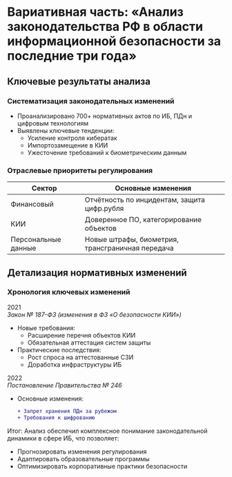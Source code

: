 # Вариативная часть: «Анализ законодательства РФ в области информационной безопасности за последние три года»

## Ключевые результаты анализа

### Систематизация законодательных изменений
- Проанализировано 700+ нормативных актов по ИБ, ПДн и цифровым технологиям
- Выявлены ключевые тенденции:
  - Усиление контроля кибератак
  - Импортозамещение в КИИ
  - Ужесточение требований к биометрическим данным

### Отраслевые приоритеты регулирования
| Сектор          | Основные изменения                          |
|-----------------|--------------------------------------------|
| Финансовый      | Отчётность по инцидентам, защита цифр.рубля|
| КИИ             | Доверенное ПО, категорирование объектов    |
| Персональные данные | Новые штрафы, биометрия, трансграничная передача |

## Детализация нормативных изменений

### Хронология ключевых изменений

2021  
*Закон № 187-ФЗ (изменения в ФЗ «О безопасности КИИ»)*  
- Новые требования:
  - Расширение перечня объектов КИИ
  - Обязательная аттестация систем защиты
- Практические последствия:
  - Рост спроса на аттестованные СЗИ
  - Доработка инфраструктуры ИБ

2022  
*Постановление Правительства № 246*  
- Основные изменения:
  ```diff
  + Запрет хранения ПДн за рубежом
  + Требования к шифрованию
Итог: Анализ обеспечил комплексное понимание законодательной динамики в сфере ИБ, что позволяет:
- Прогнозировать изменения регулирования
- Адаптировать образовательные программы
- Оптимизировать корпоративные практики безопасности
